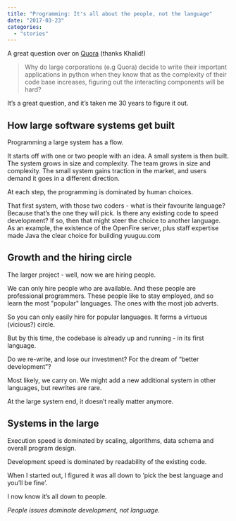 ```yaml
---
title: "Programming: It's all about the people, not the language"
date: "2017-03-23"
categories: 
  - "stories"
---
```


A great question over on [Quora](https://www.quora.com/Why-do-Java-programs-end-up-being-longer-to-write-than-the-equivalent-Python-programs/answer/Alan-Mellor/comment/32473253?__filter__&__nsrc__=2&__snid3__=864806894) (thanks Khalid!)

> Why do large corporations (e.g Quora) decide to write their important applications in python when they know that as the complexity of their code base increases, figuring out the interacting components will be hard?

It’s a great question, and it’s taken me 30 years to figure it out.

## How large software systems get built

Programming a large system has a flow.

It starts off with one or two people with an idea. A small system is then built. The system grows in size and complexity. The team grows in size and complexity. The small system gains traction in the market, and users demand it goes in a different direction.

At each step, the programming is dominated by human choices.

That first system, with those two coders - what is their favourite language? Because that’s the one they will pick. Is there any existing code to speed development? If so, then that might steer the choice to another language. As an example, the existence of the OpenFire server, plus staff expertise made Java the clear choice for building yuuguu.com

## Growth and the hiring circle

The larger project - well, now we are hiring people.

We can only hire people who are available. And these people are professional programmers. These people like to stay employed, and so learn the most "popular" languages. The ones with the most job adverts.

So you can only easily hire for popular languages. It forms a virtuous (vicious?) circle.

But by this time, the codebase is already up and running - in its first language.

Do we re-write, and lose our investment? For the dream of “better development”?

Most likely, we carry on. We might add a new additional system in other languages, but rewrites are rare.

At the large system end, it doesn’t really matter anymore.

## Systems in the large

Execution speed is dominated by scaling, algorithms, data schema and overall program design.

Development speed is dominated by readability of the existing code.

When I started out, I figured it was all down to ‘pick the best language and you’ll be fine’.

I now know it’s all down to people.

_People issues dominate development, not language._
